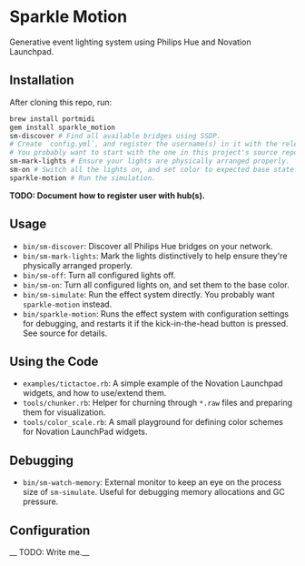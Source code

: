 # Sparkle Motion

Generative event lighting system using Philips Hue and Novation Launchpad.


## Installation

After cloning this repo, run:

```bash
brew install portmidi
gem install sparkle_motion
sm-discover # Find all available bridges using SSDP.
# Create `config.yml`, and register the username(s) in it with the relevant bridges.
# You probably want to start with the one in this project's source repo as a baseline.
sm-mark-lights # Ensure your lights are physically arranged properly.
sm-on # Switch all the lights on, and set color to expected base state.
sparkle-motion # Run the simulation.
```

__TODO: Document how to register user with hub(s).__


## Usage

* `bin/sm-discover`: Discover all Philips Hue bridges on your network.
* `bin/sm-mark-lights`: Mark the lights distinctively to help ensure they're physically arranged properly.
* `bin/sm-off`: Turn all configured lights off.
* `bin/sm-on`: Turn all configured lights on, and set them to the base color.
* `bin/sm-simulate`: Run the effect system directly.  You probably want `sparkle-motion` instead.
* `bin/sparkle-motion`: Runs the effect system with configuration settings for debugging, and restarts it if the kick-in-the-head button is pressed.  See source for details.

## Using the Code

* `examples/tictactoe.rb`: A simple example of the Novation Launchpad widgets, and how to use/extend them.
* `tools/chunker.rb`: Helper for churning through `*.raw` files and preparing them for visualization.
* `tools/color_scale.rb`: A small playground for defining color schemes for Novation LaunchPad widgets.


## Debugging

* `bin/sm-watch-memory`: External monitor to keep an eye on the process size of `sm-simulate`.  Useful for debugging memory allocations and GC pressure.


## Configuration

__ TODO: Write me.__
